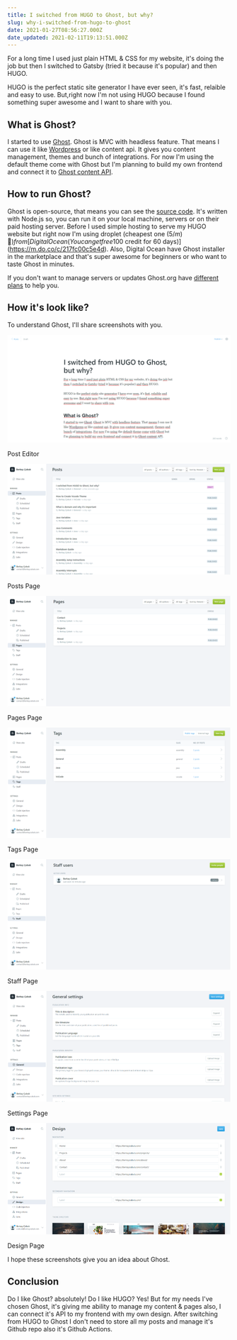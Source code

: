 ```yaml
---
title: I switched from HUGO to Ghost, but why?
slug: why-i-switched-from-hugo-to-ghost
date: 2021-01-27T08:56:27.000Z
date_updated: 2021-02-11T19:13:51.000Z
---
```


For a long time I used just plain HTML & CSS for my website, it's doing the job but then I switched to Gatsby (tried it because it's popular) and then HUGO. 

HUGO is the perfect static site generator I have ever seen, it's fast, relaible and easy to use. But,right now I'm not using HUGO because I found something super awesome and I want to share with you.

## What is Ghost?

I started to use [Ghost](https://ghost.org). Ghost is MVC with headless feature. That means I can use it like [Wordpress](https://wordpress.org) or like content api. It gives you content management, themes and bunch of integrations. For now I'm using the default theme come with Ghost but I'm planning to build my own frontend and connect it to [Ghost content API](https://ghost.org/docs/content-api/).

## How to run Ghost?

Ghost is open-source, that means you can see the [source code](https://github.com/TryGhost/Ghost). It's written with Node.js so, you can run it on your local machine, servers or on their paid hosting server. Before I used simple hosting to serve my HUGO website but right now I'm using droplet (cheapest one (5$/m) 🙂) from [Digital Ocean(You can get free 100$ credit for 60 days)](https://m.do.co/c/217fc00c5e4d). Also, Digital Ocean have Ghost installer in the marketplace and that's super awesome for beginners or who want to taste Ghost in minutes.

If you don't want to manage servers or updates Ghost.org have [different plans](https://ghost.org/pricing/) to help you.

## How it's look like?

To understand Ghost, I'll share screenshots with you.

![](ghost-post-page.png)

Post Editor

![](ghost-posts-page.png)

Posts Page

![](ghost-pages-page.png)

Pages Page

![](ghost-tags-page.png)

Tags Page

![](ghost-staff-page.png)

Staff Page

![](ghost-settings-page.png)

Settings Page

![](ghost-design-page.png)

Design Page

I hope these screenshots give you an idea about Ghost.

## Conclusion

Do I like Ghost? absolutely! Do I like HUGO? Yes! But for my needs I've chosen Ghost, it's giving me ability to manage my content & pages also, I can connect it's API to my frontend with my own design. After switching from HUGO to Ghost I don't need to store all my posts and manage it's Github repo also it's Github Actions.
